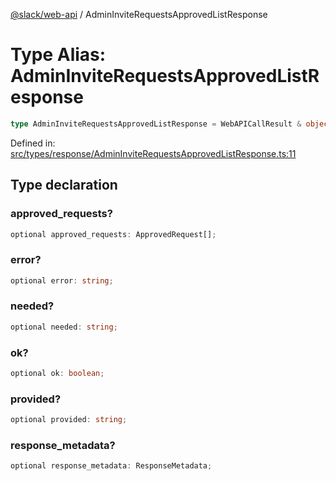 [@slack/web-api](../index.md) / AdminInviteRequestsApprovedListResponse

# Type Alias: AdminInviteRequestsApprovedListResponse

```ts
type AdminInviteRequestsApprovedListResponse = WebAPICallResult & object;
```

Defined in: [src/types/response/AdminInviteRequestsApprovedListResponse.ts:11](https://github.com/slackapi/node-slack-sdk/blob/main/packages/web-api/src/types/response/AdminInviteRequestsApprovedListResponse.ts#L11)

## Type declaration

### approved\_requests?

```ts
optional approved_requests: ApprovedRequest[];
```

### error?

```ts
optional error: string;
```

### needed?

```ts
optional needed: string;
```

### ok?

```ts
optional ok: boolean;
```

### provided?

```ts
optional provided: string;
```

### response\_metadata?

```ts
optional response_metadata: ResponseMetadata;
```

